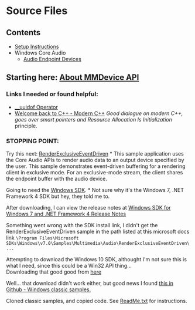 Source Files
============

Contents
--------
* [Setup Instructions](./docs/SetupInstructions.md)
* Windows Core Audio
    * [Audio Endpoint Devices](https://docs.microsoft.com/en-us/windows/win32/coreaudio/audio-endpoint-devices)

Starting here: [About MMDevice API](https://docs.microsoft.com/en-us/windows/win32/coreaudio/mmdevice-api)
----------------

### Links I needed or found helpful:
* [__uuidof Operator](https://docs.microsoft.com/en-us/cpp/cpp/uuidof-operator?view=msvc-160)
* [Welcome back to C++ - Modern C++](https://docs.microsoft.com/en-us/cpp/cpp/welcome-back-to-cpp-modern-cpp?view=msvc-160)
    *Good dialogue on modern C++, goes over smart pointers and Resource Allocation Is Initialization* principle.

### STOPPING POINT:
Try this next: [RenderExclusiveEventDriven](https://docs.microsoft.com/en-us/windows/win32/coreaudio/renderexclusiveeventdriven)
    * This sample application uses the Core Audio APIs to render audio data to an output device specified by the user. This sample demonstrates event-driven buffering for a rendering client in exclusive mode. For an exclusive-mode stream, the client shares the endpoint buffer with the audio device.

Going to need the [Windows SDK](https://msdn.microsoft.com/windowsvista/bb980924.aspx).
    * Not sure why it's the Windows 7, .NET Framework 4 SDK but hey, they told me to.

After downloading, I can view the release notes at [Windows SDK for Windows 7 and .NET Framework 4 Release Notes](file:///C:/Users/Soti/ReleaseNotes_Win7_1RTMSDK.Htm)

Something went wrong with the SDK install link, I didn't get the RenderExclusiveEventDriven sample in the path listed at this microsoft docs link `\Program Files\Microsoft SDKs\Windows\v7.0\Samples\Multimedia\Audio\RenderExclusiveEventDriven\...`

Attempting to download the Windows 10 SDK, althought I'm not sure this is what I need, since this could be a Win32 API thing...  
Downloading that good good from [here](https://developer.microsoft.com/en-US/windows/downloads/windows-10-sdk/)

Well... that download didn't work either, but good news I found [this in Github - Windows classic samples.](https://github.com/Microsoft/Windows-classic-samples/tree/master/Samples/Win7Samples/multimedia/audio/RenderExclusiveEventDriven)

Cloned classic samples, and copied code.  See [ReadMe.txt](../win_samples/ReadMe.txt) for instructions.
